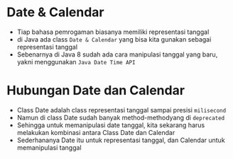 # Date & Calendar

- Tiap bahasa pemrogaman biasanya memiliki representasi tanggal
- di Java ada class `Date & Calendar` yang bisa kita gunakan sebagai representasi tanggal
- Sebenarnya di Java 8 sudah ada cara manipulasi tanggal yang baru, yakni menggunakan `Java Date Time API`

# Hubungan Date dan Calendar

- Class Date adalah class representasi tanggal sampai presisi `milisecond`
- Namun di class Date sudah banyak method-methodyang di `deprecated` 
- Sehingga untuk memanipulasi date tanggal, kita sekarang harus melakukan kombinasi antara Class Date dan Calendar
- Sederhananya Date itu untuk representasi tanggal, dan Calendar untuk memanipulasi tanggal